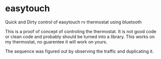 # easytouch
Quick and Dirty control of easytouch rv thermostat using bluetooth


This is a proof of concept of controling the thermostat. 
It is not good code or clean code and probably should be turned into a library. 
This works on my thermostat, no guarentee it will work on yours.

The sequence was figured out by observing the traffic and duplicating it.
